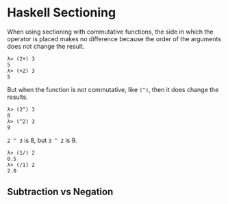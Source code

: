 # Haskell Sectioning

When using sectioning with commutative functions, the side in which the operator is placed makes no difference because the order of the arguments does not change the result.

```ghci
λ> (2+) 3
5
λ> (+2) 3
5
```

But when the function is not commutative, like `(^)`, then it does change the results.

```ghci
λ> (2^) 3
8
λ> (^2) 3
9
```

`2 ^ 3` is 8, but `3 ^ 2` is 9.

```ghci
λ> (1/) 2
0.5
λ> (/1) 2
2.0
```

## Subtraction vs Negation
